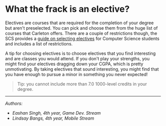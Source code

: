 <h1>What the frack is an elective?</h1>

Electives are courses that are required for the completion of your degree but
aren't preselected. You can pick and choose them from the huge list of courses
that Carleton offers. There are a couple of restrictions though, the SCS provides a [guide on selecting  electives](http://www.scs.carleton.ca/current-students/undergraduate-students/bcs-choosing-electives) for Computer Science students and includes a list of restrictions.


A tip for choosing electives is to choose electives that you find interesting and are
classes you would attend.  If you don't play your strengths, you might find your electives
dragging down your CGPA, which is pretty unmotivating.  By taking electives that sound
interesting, you might find that you have enough to pursue a minor in something you never
expected!

> Tip: you cannot include more than 7.0 1000-level credits in your degree.

* * *

*Authors:*

- *Eashan Singh, 4th year, Game Dev. Stream*
- *Lindsay Bangs, 4th year, Mobile Stream*
